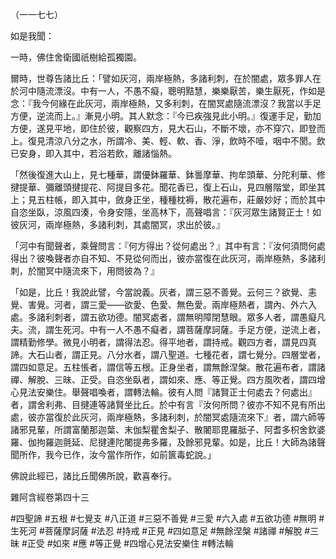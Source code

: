 （一一七七）

如是我聞：

一時，佛住舍衛國祇樹給孤獨園。

爾時，世尊告諸比丘：「譬如灰河，兩岸極熱，多諸利刺，在於闇處，眾多罪人在於河中隨流漂沒。中有一人，不愚不癡，聰明黠慧，樂樂厭苦，樂生厭死，作如是念：『我今何緣在此灰河，兩岸極熱，又多利刺，在闇冥處隨流漂沒？我當以手足方便，逆流而上。』漸見小明。其人默念：『今已疾強見此小明。』復運手足，勤加方便，遂見平地，即住於彼，觀察四方，見大石山，不斷不壞，亦不穿穴，即登而上。復見清涼八分之水，所謂冷、美、輕、軟、香、淨，飲時不噎，咽中不閡。飲已安身，即入其中，若浴若飲，離諸惱熱。

「然後復進大山上，見七種華，謂優鉢羅華、鉢曇摩華、拘牟頭華、分陀利華、修揵提華、彌離頭揵提花、阿提目多花。聞花香已，復上石山，見四層階堂，即坐其上；見五柱帳，即入其中，斂身正坐，種種枕褥，散花遍布，莊嚴妙好；而於其中自恣坐臥，涼風四湊，令身安隱，坐高林下，高聲唱言：『灰河眾生諸賢正士！如彼灰河，兩岸極熱，多諸利刺，其處闇冥，求出於彼。』

「河中有聞聲者，乘聲問言：『何方得出？從何處出？』其中有言：『汝何須問何處得出？彼喚聲者亦自不知、不見從何而出，彼亦當復在此灰河，兩岸極熱，多諸利刺，於闇冥中隨流來下，用問彼為？』

「如是，比丘！我說此譬，今當說義。灰者，謂三惡不善覺。云何三？欲覺、恚覺、害覺。河者，謂三愛——欲愛、色愛、無色愛。兩岸極熱者，謂內、外六入處。多諸利刺者，謂五欲功德。闇冥處者，謂無明障閉慧眼。眾多人者，謂愚癡凡夫。流，謂生死河。中有一人不愚不癡者，謂菩薩摩訶薩。手足方便，逆流上者，謂精勤修學。微見小明者，謂得法忍。得平地者，謂持戒。觀四方者，謂見四真諦。大石山者，謂正見。八分水者，謂八聖道。七種花者，謂七覺分。四層堂者，謂四如意足。五柱悵者，謂信等五根。正身坐者，謂無餘涅槃。散花遍布者，謂諸禪、解脫、三昧、正受。自恣坐臥者，謂如來、應、等正覺。四方風吹者，謂四增心見法安樂住。舉聲唱喚者，謂轉法輪。彼有人問『諸賢正士何處去？何處出』者，謂舍利弗、目揵連等諸賢坐比丘。於中有言『汝何所問？彼亦不知不見有所出處，彼亦當復於此灰河，兩岸極熱，多諸利刺，於闇冥處隨流來下』者，謂六師等諸邪見輩，所謂富蘭那迦葉、末伽梨瞿舍梨子、散闍耶毘羅胝子、阿耆多枳舍欽婆羅、伽拘羅迦氈延、尼揵連陀闍提弗多羅，及餘邪見輩。如是，比丘！大師為諸聲聞所作，我今已作，汝今當作所作，如前篋毒蛇說。」

佛說此經已，諸比丘聞佛所說，歡喜奉行。

雜阿含經卷第四十三











#四聖諦
#五根
#七覺支
#八正道
#三惡不善覺
#三愛
#六入處
#五欲功德
#無明
#生死河
#菩薩摩訶薩
#法忍
#持戒
#正見
#四如意足
#無餘涅槃
#諸禪
#解脫
#三昧
#正受
#如來
#應
#等正覺
#四增心見法安樂住
#轉法輪
